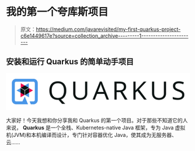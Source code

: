 # 我的第一个夸库斯项目

> 原文：<https://medium.com/javarevisited/my-first-quarkus-project-c6e1449617e?source=collection_archive---------1----------------------->

## 安装和运行 Quarkus 的简单动手项目

![](img/f7008a173f681ab3384da42f3af629a6.png)

大家好！今天我想和你分享我和 Quarkus 的第一个项目。对于那些不知道它的人来说， **Quarkus** 是一个全栈、Kubernetes-native Java 框架，专为 Java 虚拟机(JVM)和本机编译而设计，专门针对容器优化 Java，使其成为无服务器、云……
